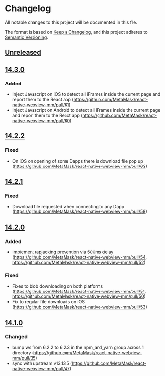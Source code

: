 # Changelog

All notable changes to this project will be documented in this file.

The format is based on [Keep a Changelog](https://keepachangelog.com/en/1.0.0/),
and this project adheres to [Semantic Versioning](https://semver.org/spec/v2.0.0.html).

## [Unreleased]

## [14.3.0]

### Added

- Inject Javascript on iOS to detect all iFrames inside the current page and report them to the React app (https://github.com/MetaMask/react-native-webview-mm/pull/61)
- Inject Javascript on Android to detect all iFrames inside the current page and report them to the React app (https://github.com/MetaMask/react-native-webview-mm/pull/60)

## [14.2.2]

### Fixed

- On iOS on opening of some Dapps there is download file pop up (https://github.com/MetaMask/react-native-webview-mm/pull/63)

## [14.2.1]

### Fixed

- Download file requested when connecting to any Dapp (https://github.com/MetaMask/react-native-webview-mm/pull/58)

## [14.2.0]

### Added

- Implement tapjacking prevention via 500ms delay (https://github.com/MetaMask/react-native-webview-mm/pull/54, https://github.com/MetaMask/react-native-webview-mm/pull/52)

### Fixed

- Fixes to blob downloading on both platforms (https://github.com/MetaMask/react-native-webview-mm/pull/51, https://github.com/MetaMask/react-native-webview-mm/pull/50)
- Fix to regular file downloads on iOS (https://github.com/MetaMask/react-native-webview-mm/pull/53)

## [14.1.0]

### Changed

- bump ws from 6.2.2 to 6.2.3 in the npm_and_yarn group across 1 directory (https://github.com/MetaMask/react-native-webview-mm/pull/35)
- sync with upstream v13.13.5 (https://github.com/MetaMask/react-native-webview-mm/pull/47)

[Unreleased]: https://github.com/MetaMask/react-native-webview-mm/compare/bfdef1a...main
[14.3.0]: https://github.com/MetaMask/react-native-webview-mm/compare/6925354...bfdef1a
[14.2.2]: https://github.com/MetaMask/react-native-webview-mm/compare/3be76c0...6925354
[14.2.1]: https://github.com/MetaMask/react-native-webview-mm/compare/release/14.2.0...MetaMask:react-native-webview-mm:release/14.2.1
[14.2.0]: https://github.com/MetaMask/react-native-webview-mm/compare/release/14.1.0...MetaMask:react-native-webview-mm:release/14.2.0
[14.1.0]: https://github.com/MetaMask/react-native-webview-mm/compare/v14.0.4...v14.1.0
